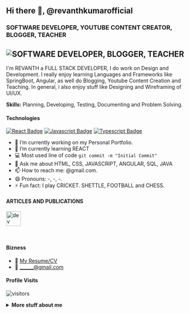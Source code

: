 ## Hi there 👋, @revanthkumarofficial
### SOFTWARE DEVELOPER, YOUTUBE CONTENT CREATOR, BLOGGER, TEACHER
![SOFTWARE DEVELOPER, BLOGGER, TEACHER](https://i.imgur.com/qqRvIAC.png)
---
I'm REVANTH a FULL STACK DEVELOPER, I do work on Design and Development. I really enjoy learning Languages and Frameworks like SpringBoot, Angular, as well do Blogging, Youtube Content Creation and Teaching. In general, i also enjoy stuff like Designing and Wireframing of UI/UX.

**Skills:** Planning, Developing, Testing, Documenting and Problem Solving.

#### Technologies

<!-- TODO: Make technologies links takes you to repositories -->

[![React Badge](https://img.shields.io/badge/-React-61DBFB?style=for-the-badge&labelColor=black&logo=react&logoColor=61DBFB)](#) [![Javascript Badge](https://img.shields.io/badge/-Javascript-F0DB4F?style=for-the-badge&labelColor=black&logo=javascript&logoColor=F0DB4F)](#) [![Typescript Badge](https://img.shields.io/badge/-Typescript-007acc?style=for-the-badge&labelColor=black&logo=typescript&logoColor=007acc)](#)<!-- [![Nodejs Badge](https://img.shields.io/badge/-Nodejs-3C873A?style=for-the-badge&labelColor=black&logo=node.js&logoColor=3C873A)](#) [![GraphQL Badge](https://img.shields.io/badge/-GraphQl-e535ab?style=for-the-badge&labelColor=black&logo=node.js&logoColor=e535ab)](#) -->

- 🔭 I’m currently working on my Personal Portfolio. 
- 🌱 I’m currently learning REACT
- :computer: Most used line of code `git commit -m "Initial Commit"`
- 💬 Ask me about HTML, CSS, JAVASCRIPT, ANGULAR, SQL, JAVA
- 📫 How to reach me: @gmail.com.
- 😄 Pronouns: -, -, -.
- ⚡ Fun fact: I play CRICKET. SHETTLE, FOOTBALL and CHESS.

#### ARTICLES AND PUBLICATIONS
[<img src='https://cdn.jsdelivr.net/npm/simple-icons@3.0.1/icons/dev-dot-to.svg' alt='dev' height='40'>](https://dev.to/https://dev.to/username/)  

<br />

#### Bizness
- :paperclip: [My Resume/CV](https://github.com/username/resume.pdf)
- :email: ______@gmail.com


#### Profile Visits 

![visitors](https://visitor-badge.glitch.me/badge?page_id=revanthkumarofficial.official)

<details>
<summary>
<b>More stuff about me </b>
</summary>
  
#### Github Stats

![@REVANTHKUMAROFFICIAL's github stats](https://github-readme-stats.vercel.app/api?username=revanthkumarofficial&count_private=true&theme=tokyonight&hide=contribs,prs)

I love sharing knowledge and putting tutorials, courses and posts together for helping others, and that's why CoderOne Youtube Channel exists!

#### What is REVANTHKUMARTECHIE?

REVANTHKUMARTECHIE is a youtube channel for learning Web/Mobile development, coding and design. Including new technologies and frameworks and anything really related to development world.
</details>

<br >

<!--
#### Coding Stats
-->
<!--START_SECTION:waka-->
<!--
```text
TypeScript   15 hrs 41 mins  ████████████████████▓░░░░   82.29 % 
HTML         1 hr 50 mins    ██▒░░░░░░░░░░░░░░░░░░░░░░   09.61 % 
Markdown     1 hr 27 mins    ██░░░░░░░░░░░░░░░░░░░░░░░   07.63 % 
Other        2 mins          ░░░░░░░░░░░░░░░░░░░░░░░░░   00.25 % 
YAML         2 mins          ░░░░░░░░░░░░░░░░░░░░░░░░░   00.19 % 
```
-->
<!--END_SECTION:waka-->




<!--
[reactplaylist]: https://www.youtube.com/watch?v=KxXXEL-k47Y&list=PLvXDmnBbOF7RnYiZvDwl2Pzcs2kfi10wd
[vscodetutorial]: https://www.youtube.com/watch?v=Bkie2ai8qeE&t=8s
[htmltutorial]: https://www.youtube.com/watch?v=VK6MXVxOsws&t=27s
[javascripttutorial]: https://www.youtube.com/watch?v=D-LHKvmX37E
-->






<!--
**revanthkumarofficial/revanthkumarofficial** is a ✨ _special_ ✨ repository because its `README.md` (this file) appears on your GitHub profile.

Here are some ideas to get you started:

- 🔭 I’m currently working on ...
- 🌱 I’m currently learning ...
- 👯 I’m looking to collaborate on ...
- 🤔 I’m looking for help with ...
- 💬 Ask me about ...
- 📫 How to reach me: ...
- 😄 Pronouns: ...
- ⚡ Fun fact: ...
-->

